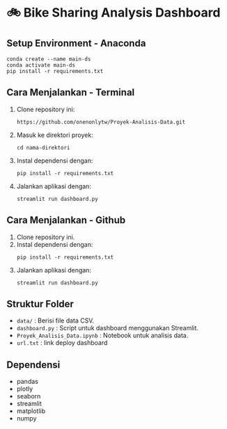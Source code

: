 ﻿# 🚲 Bike Sharing Analysis Dashboard

## Setup Environment - Anaconda
```
conda create --name main-ds
conda activate main-ds
pip install -r requirements.txt
```

## Cara Menjalankan - Terminal
1. Clone repository ini:
   ```
   https://github.com/onenonlytw/Proyek-Analisis-Data.git
   ```
2. Masuk ke direktori proyek:
   ```
   cd nama-direktori
   ```
3. Instal dependensi dengan:
   ```
   pip install -r requirements.txt
   ```
4. Jalankan aplikasi dengan:
   ```
   streamlit run dashboard.py
   ```

## Cara Menjalankan - Github
1. Clone repository ini.
2. Instal dependensi dengan:
   ```
   pip install -r requirements.txt
   ```
3. Jalankan aplikasi dengan:
   ```
   streamlit run dashboard.py
   ```
   
## Struktur Folder
- `data/` : Berisi file data CSV.
- `dashboard.py` : Script untuk dashboard menggunakan Streamlit.
- `Proyek_Analisis_Data.ipynb` : Notebook untuk analisis data.
- `url.txt` : link deploy dashboard

## Dependensi
- pandas
- plotly
- seaborn
- streamlit
- matplotlib
- numpy
